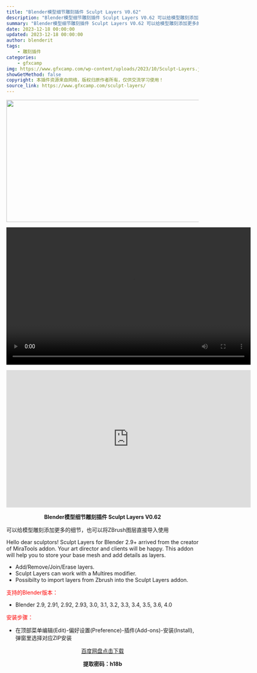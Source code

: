 ```yaml
---
title: "Blender模型细节雕刻插件 Sculpt Layers V0.62"
description: "Blender模型细节雕刻插件 Sculpt Layers V0.62 可以给模型雕刻添加更多的细节，也可以将ZBrush图层直接导入使用 Hello dear sculptors! Sculpt L..."
summary: "Blender模型细节雕刻插件 Sculpt Layers V0.62 可以给模型雕刻添加更多的细节，也可以将ZBrush图层直接导入使用 Hello dear sculptors! Sculpt L..."
date: 2023-12-18 00:00:00
updated: 2023-12-18 00:00:00
author: blenderit
tags: 
    - 雕刻插件
categories:
    - gfxcamp
img: https://www.gfxcamp.com/wp-content/uploads/2023/10/Sculpt-Layers.jpg
showGetMethod: false
copyright: 本插件资源来自网络，版权归原作者所有，仅供交流学习使用！
source_link: https://www.gfxcamp.com/sculpt-layers/
---
```

<div><p><img decoding="async" class="aligncenter size-full wp-image-115491" src="https://www.gfxcamp.com/wp-content/uploads/2023/10/Sculpt-Layers.jpg" data-src="https://www.gfxcamp.com/wp-content/uploads/2023/10/Sculpt-Layers.jpg" alt="" width="640" height="320" data-srcset="https://www.gfxcamp.com/wp-content/uploads/2023/10/Sculpt-Layers.jpg 640w, https://www.gfxcamp.com/wp-content/uploads/2023/10/Sculpt-Layers-150x75.jpg 150w" data-sizes="(max-width: 640px) 100vw, 640px"><br>
</p><center><div style="width: 640px;" class="wp-video"><!--[if lt IE 9]><script>document.createElement('video');</script><![endif]-->
<video class="wp-video-shortcode" id="video-115490-1" width="640" height="360" preload="true" controls="controls"><source type="video/mp4" src="http://cloud.video.taobao.com/play/u/null/p/1/e/6/t/1/431331442190.mp4?_=1"></source><a href="http://cloud.video.taobao.com/play/u/null/p/1/e/6/t/1/431331442190.mp4">http://cloud.video.taobao.com/play/u/null/p/1/e/6/t/1/431331442190.mp4</a></video></div></center><p style="text-align: center;"><iframe loading="lazy" src="https://player.youku.com/embed/XNjA4ODg4Mzk0OA==" width="640" height="360" frameborder="0" allowfullscreen="allowfullscreen" data-mce-fragment="1"></iframe></p><p style="text-align: center;"><strong>Blender模型细节雕刻插件 Sculpt Layers V0.62</strong></p><p>可以给模型雕刻添加更多的细节，也可以将ZBrush图层直接导入使用</p><p>Hello dear sculptors! Sculpt Layers for Blender 2.9+ arrived from the creator of MiraTools addon. Your art director and clients will be happy. This addon will help you to store your base mesh and add details as layers.</p><ul>
<li>Add/Remove/Join/Erase layers.</li>
<li>Sculpt Layers can work with a Multires modifier.</li>
<li>Possibilty to import layers from Zbrush into the Sculpt Layers addon.</li>
</ul><p style="text-align: left;"><span style="color: #ff0000;">支持的Blender版本：</span></p><ul>
<li style="text-align: left;">Blender 2.9, 2.91, 2.92, 2.93, 3.0, 3.1, 3.2, 3.3, 3.4, 3.5, 3.6, 4.0</li>
</ul><p style="text-align: left;"><span style="color: #ff0000;">安装步骤：</span></p><ul>
<li>在顶部菜单编辑(Edit)-偏好设置(Preference)-插件(Add-ons)-安装(Install),弹窗里选择对应ZIP安装</li>
</ul><p style="text-align: center;"><a class="maxbutton-3 maxbutton maxbutton-baidu" target="_blank" rel="noopener" href="https://pan.baidu.com/s/1V-yiq9hbFM_kDm1u-RankQ?pwd=h18b"><span class="mb-text">百度网盘点击下载</span></a></p><p style="text-align: center;"><strong>提取密码：h18b</strong></p></div>